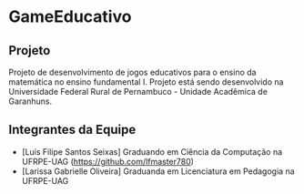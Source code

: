 # GameEducativo

## Projeto
Projeto de desenvolvimento de jogos educativos para o ensino da matemática no ensino fundamental I. Projeto está sendo desenvolvido na Universidade Federal Rural de Pernambuco - Unidade Acadêmica de Garanhuns.

## Integrantes da Equipe
- [Luís Filipe Santos Seixas] Graduando em Ciência da Computação na UFRPE-UAG (https://github.com/lfmaster780)
- [Larissa Gabrielle Oliveira] Graduanda em Licenciatura em Pedagogia na UFRPE-UAG
